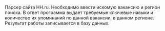 Парсер сайта HH.ru.
Необходимо ввести искомую вакансию и регион поиска.
В ответ программа выдает требуемые ключевые навыки и количество их упоминаний по данной вакансии, в данном регионе.
Результат работы записывается в базу данных.
